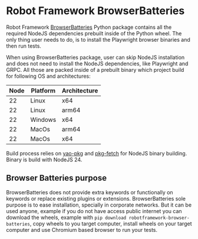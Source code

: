 # Robot Framework BrowserBatteries
Robot Framework
[BrowserBatteries](https://pypi.org/project/robotframework-browser-batteries/)
Python package contains all the required NodeJS dependencies prebuilt inside of the
 Python wheel. The only thing user needs to do, is to install the Playwright browser
 binaries and then run tests.

When using BrowserBatteries package, user can skip NodeJS installation and does not
need to install the NodeJS dependencies, like Playwright and GRPC. All those are
packed inside of a prebuilt binary which project build for following OS and
architectures:

| Node | Platform | Architecture |
| ---- | -------- | -------------|
| 22   | Linux    | x64          |
| 22   | Linux    | arm64        |
| 22   | Windows  | x64          |
| 22   | MacOs    | arm64        |
| 22   | MacOs    | x64          |

Build process relies on [yao-pkg](https://github.com/yao-pkg/pkg) and
[pkg-fetch](https://github.com/yao-pkg/pkg-fetch) for NodeJS binary
building. Binary is build with NodeJS 24.

## Browser Batteries purpose
BrowserBatteries does not provide extra keywords or functionally on
keywords or replace existing plugins or extensions. BrowserBatteries
sole purpose is to ease installation, specially in corporate networks.
But it can be used anyone, example if you do not have access public
internet you can download the wheels, example with
`pip download robotframework-browser-batteries`, copy wheels to you
target computer, install wheels on your target computer and use
Chromium based browser to run your tests.
